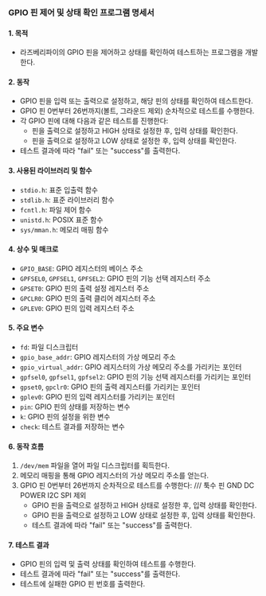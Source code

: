 ### GPIO 핀 제어 및 상태 확인 프로그램 명세서

#### 1. 목적
- 라즈베리파이의 GPIO 핀을 제어하고 상태를 확인하여 테스트하는 프로그램을 개발한다.

#### 2. 동작
- GPIO 핀을 입력 또는 출력으로 설정하고, 해당 핀의 상태를 확인하여 테스트한다.
- GPIO 핀 0번부터 26번까지(볼트, 그라운드 제외) 순차적으로 테스트를 수행한다.
- 각 GPIO 핀에 대해 다음과 같은 테스트를 진행한다:
  - 핀을 출력으로 설정하고 HIGH 상태로 설정한 후, 입력 상태를 확인한다.
  - 핀을 출력으로 설정하고 LOW 상태로 설정한 후, 입력 상태를 확인한다.
- 테스트 결과에 따라 "fail" 또는 "success"를 출력한다.

#### 3. 사용된 라이브러리 및 함수
- `stdio.h`: 표준 입출력 함수
- `stdlib.h`: 표준 라이브러리 함수
- `fcntl.h`: 파일 제어 함수
- `unistd.h`: POSIX 표준 함수
- `sys/mman.h`: 메모리 매핑 함수

#### 4. 상수 및 매크로
- `GPIO_BASE`: GPIO 레지스터의 베이스 주소
- `GPFSEL0`, `GPFSEL1`, `GPFSEL2`: GPIO 핀의 기능 선택 레지스터 주소
- `GPSET0`: GPIO 핀의 출력 설정 레지스터 주소
- `GPCLR0`: GPIO 핀의 출력 클리어 레지스터 주소
- `GPLEV0`: GPIO 핀의 입력 레지스터 주소

#### 5. 주요 변수
- `fd`: 파일 디스크립터
- `gpio_base_addr`: GPIO 레지스터의 가상 메모리 주소
- `gpio_virtual_addr`: GPIO 레지스터의 가상 메모리 주소를 가리키는 포인터
- `gpfsel0`, `gpfsel1`, `gpfsel2`: GPIO 핀의 기능 선택 레지스터를 가리키는 포인터
- `gpset0`, `gpclr0`: GPIO 핀의 출력 레지스터를 가리키는 포인터
- `gplev0`: GPIO 핀의 입력 레지스터를 가리키는 포인터
- `pin`: GPIO 핀의 상태를 저장하는 변수
- `k`: GPIO 핀의 설정을 위한 변수
- `check`: 테스트 결과를 저장하는 변수

#### 6. 동작 흐름
1. `/dev/mem` 파일을 열어 파일 디스크립터를 획득한다.
2. 메모리 매핑을 통해 GPIO 레지스터의 가상 메모리 주소를 얻는다.
3. GPIO 핀 0번부터 26번까지 순차적으로 테스트를 수행한다: /// 툭수 핀 GND DC POWER I2C SPI 제외
   - GPIO 핀을 출력으로 설정하고 HIGH 상태로 설정한 후, 입력 상태를 확인한다.
   - GPIO 핀을 출력으로 설정하고 LOW 상태로 설정한 후, 입력 상태를 확인한다.
   - 테스트 결과에 따라 "fail" 또는 "success"를 출력한다.

#### 7. 테스트 결과
- GPIO 핀의 입력 및 출력 상태를 확인하여 테스트를 수행한다.
- 테스트 결과에 따라 "fail" 또는 "success"를 출력한다.
- 테스트에 실패한 GPIO 핀 번호를 출력한다.
